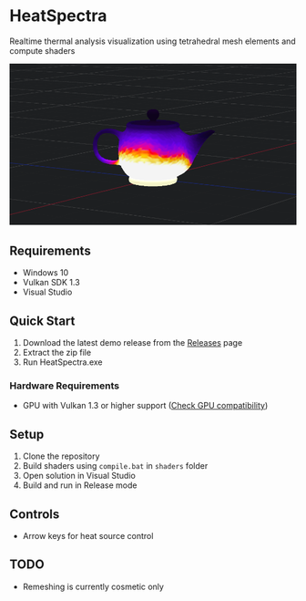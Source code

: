 # HeatSpectra

Realtime thermal analysis visualization using tetrahedral mesh elements and compute shaders

![Heat Transfer Capture](x64/Release/capture.png)

## Requirements
- Windows 10
- Vulkan SDK 1.3
- Visual Studio 

## Quick Start
1. Download the latest demo release from the [Releases](https://github.com/tsun3doku/HeatSpectra/releases) page
2. Extract the zip file
3. Run HeatSpectra.exe

### Hardware Requirements
- GPU with Vulkan 1.3 or higher support ([Check GPU compatibility](https://vulkan.gpuinfo.org/))

## Setup
1. Clone the repository
2. Build shaders using `compile.bat` in `shaders` folder
3. Open solution in Visual Studio
4. Build and run in Release mode

## Controls
-  Arrow keys for heat source control

## TODO
- Remeshing is currently cosmetic only
